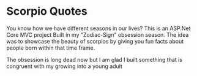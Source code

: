# Scorpio Quotes
You know how we have different seasons in our lives?
This is an ASP.Net Core MVC project Built in my "Zodiac-Sign" obsession season.
The idea was to showcase the beauty of scorpios by giving you fun facts about people born within that time frame.

The obsession is long dead now but I am glad I built something that is congruent with my growing into a young adult
